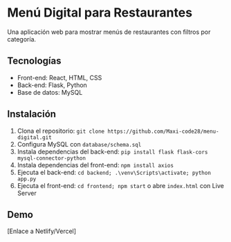 # Menú Digital para Restaurantes
Una aplicación web para mostrar menús de restaurantes con filtros por categoría.

## Tecnologías
- Front-end: React, HTML, CSS
- Back-end: Flask, Python
- Base de datos: MySQL

## Instalación
1. Clona el repositorio: `git clone https://github.com/Maxi-code28/menu-digital.git`
2. Configura MySQL con `database/schema.sql`
3. Instala dependencias del back-end: `pip install flask flask-cors mysql-connector-python`
4. Instala dependencias del front-end: `npm install axios`
5. Ejecuta el back-end: `cd backend; .\venv\Scripts\activate; python app.py`
6. Ejecuta el front-end: `cd frontend; npm start` o abre `index.html` con Live Server

## Demo
[Enlace a Netlify/Vercel]